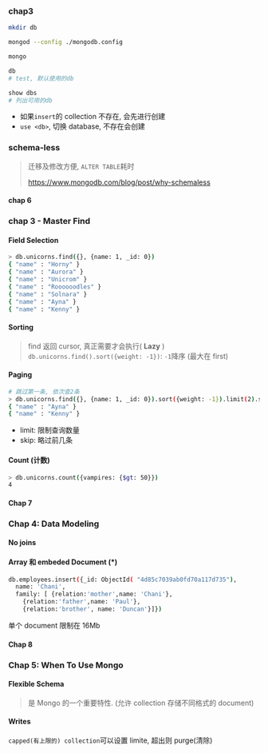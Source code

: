 ### chap3

```sh
mkdir db

mongod --config ./mongodb.config

mongo

db
# test, 默认使用的db

show dbs
# 列出可用的db
```

* 如果`insert`的 collection 不存在, 会先进行创建
* `use <db>`, 切换 database, 不存在会创建

### schema-less

> 迁移及修改方便, `ALTER TABLE`耗时
>
> https://www.mongodb.com/blog/post/why-schemaless

#### chap 6

### chap 3 - Master Find

#### Field Selection

```sh
> db.unicorns.find({}, {name: 1, _id: 0})
{ "name" : "Horny" }
{ "name" : "Aurora" }
{ "name" : "Unicrom" }
{ "name" : "Roooooodles" }
{ "name" : "Solnara" }
{ "name" : "Ayna" }
{ "name" : "Kenny" }
```

#### Sorting

> find 返回 cursor, 真正需要才会执行( **Lazy** )
> `db.unicorns.find().sort({weight: -1})`: `-1`降序 (最大在 first)

#### Paging

```sh
# 跳过第一条, 依次查2条
> db.unicorns.find({}, {name: 1, _id: 0}).sort({weight: -1}).limit(2).skip(1)
{ "name" : "Ayna" }
{ "name" : "Kenny" }
```

* limit: 限制查询数量
* skip: 略过前几条

#### Count (计数)

```sh
> db.unicorns.count({vampires: {$gt: 50}})
4
```

#### Chap 7

### Chap 4: Data Modeling

#### No joins

#### Array 和 embeded Document (\*)

```sh
db.employees.insert({_id: ObjectId( "4d85c7039ab0fd70a117d735"),
  name: 'Chani',
  family: [ {relation:'mother',name: 'Chani'},
    {relation:'father',name: 'Paul'},
    {relation:'brother', name: 'Duncan'}]})
```

单个 document 限制在 16Mb

#### Chap 8

### Chap 5: When To Use Mongo

#### Flexible Schema

> 是 Mongo 的一个重要特性. (允许 collection 存储不同格式的 document)

#### Writes

`capped(有上限的) collection`可以设置 limite, 超出则 purge(清除)
